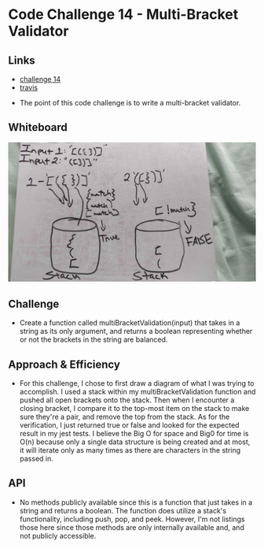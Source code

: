 # Code Challenge 14 - Multi-Bracket Validator

## Links

- [challenge 14](https://github.com/james-401-advanced-javascript/data-structures-and-algorithms/pull/13)
- [travis](https://www.travis-ci.com/james-401-advanced-javascript/data-structures-and-algorithms)

* The point of this code challenge is to write a multi-bracket validator.

## Whiteboard

![Whiteboard](./challenge-14.jpg)

## Challenge

- Create a function called multiBracketValidation(input) that takes in a string as its only argument, and returns a boolean representing whether or not the brackets in the string are balanced.

## Approach & Efficiency

- For this challenge, I chose to first draw a diagram of what I was trying to accomplish. I used a stack within my multiBracketValidation function and pushed all open brackets onto the stack. Then when I encounter a closing bracket, I compare it to the top-most item on the stack to make sure they're a pair, and remove the top from the stack. As for the verification, I just returned true or false and looked for the expected result in my jest tests. I believe the Big O for space and Big0 for time is O(n) because only a single data structure is being created and at most, it will iterate only as many times as there are characters in the string passed in.

## API

- No methods publicly available since this is a function that just takes in a string and returns a boolean. The function does utilize a stack's functionality, including push, pop, and peek. However, I'm not listings those here since those methods are only internally available and, and not publicly accessible.
